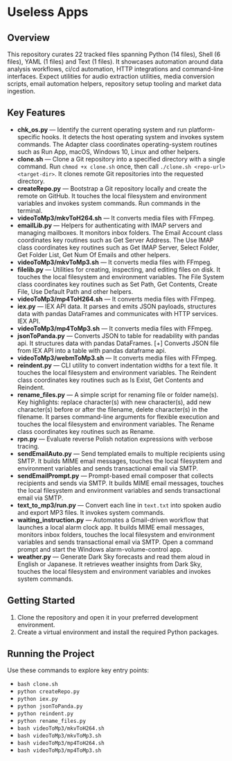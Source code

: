 # Useless Apps

## Overview
This repository curates 22 tracked files spanning Python (14 files), Shell (6 files), YAML (1 files) and Text (1 files). It showcases automation around data analysis workflows, ci/cd automation, HTTP integrations and command-line interfaces. Expect utilities for audio extraction utilities, media conversion scripts, email automation helpers, repository setup tooling and market data ingestion.

## Key Features
- **chk_os.py** — Identify the current operating system and run platform-specific hooks. It detects the host operating system and invokes system commands. The Adapter class coordinates operating-system routines such as Run App, macOS, Windows 10, Linux and other helpers.
- **clone.sh** — Clone a Git repository into a specified directory with a single command. Run `chmod +x clone.sh` once, then call `./clone.sh <repo-url> <target-dir>`. It clones remote Git repositories into the requested directory.
- **createRepo.py** — Bootstrap a Git repository locally and create the remote on GitHub. It touches the local filesystem and environment variables and invokes system commands. Run commands in the terminal.
- **videoToMp3/mkvToH264.sh** — It converts media files with FFmpeg.
- **emailLib.py** — Helpers for authenticating with IMAP servers and managing mailboxes. It monitors inbox folders. The Email Account class coordinates key routines such as Get Server Address. The Use IMAP class coordinates key routines such as Get IMAP Server, Select Folder, Get Folder List, Get Num Of Emails and other helpers.
- **videoToMp3/mkvToMp3.sh** — It converts media files with FFmpeg.
- **filelib.py** — Utilities for creating, inspecting, and editing files on disk. It touches the local filesystem and environment variables. The File System class coordinates key routines such as Set Path, Get Contents, Create File, Use Default Path and other helpers.
- **videoToMp3/mp4ToH264.sh** — It converts media files with FFmpeg.
- **iex.py** — IEX API data. It parses and emits JSON payloads, structures data with pandas DataFrames and communicates with HTTP services. IEX API.
- **videoToMp3/mp4ToMp3.sh** — It converts media files with FFmpeg.
- **jsonToPanda.py** — Converts JSON to table for readability with pandas api. It structures data with pandas DataFrames. [+] Converts JSON file from IEX API into a table with pandas dataframe api.
- **videoToMp3/webmToMp3.sh** — It converts media files with FFmpeg.
- **reindent.py** — CLI utility to convert indentation widths for a text file. It touches the local filesystem and environment variables. The Reindent class coordinates key routines such as Is Exist, Get Contents and Reindent.
- **rename_files.py** — A simple script for renaming file or folder name(s). Key highlights: replace character(s) with new character(s), add new character(s) before or after the filename, delete character(s) in the filename. It parses command-line arguments for flexible execution and touches the local filesystem and environment variables. The Rename class coordinates key routines such as Rename.
- **rpn.py** — Evaluate reverse Polish notation expressions with verbose tracing.
- **sendEmailAuto.py** — Send templated emails to multiple recipients using SMTP. It builds MIME email messages, touches the local filesystem and environment variables and sends transactional email via SMTP.
- **sendEmailPrompt.py** — Prompt-based email composer that collects recipients and sends via SMTP. It builds MIME email messages, touches the local filesystem and environment variables and sends transactional email via SMTP.
- **text_to_mp3/run.py** — Convert each line in `text.txt` into spoken audio and export MP3 files. It invokes system commands.
- **waiting_instruction.py** — Automates a Gmail-driven workflow that launches a local alarm clock app. It builds MIME email messages, monitors inbox folders, touches the local filesystem and environment variables and sends transactional email via SMTP. Open a command prompt and start the Windows alarm-volume-control app.
- **weather.py** — Generate Dark Sky forecasts and read them aloud in English or Japanese. It retrieves weather insights from Dark Sky, touches the local filesystem and environment variables and invokes system commands.

## Getting Started
1. Clone the repository and open it in your preferred development environment.
2. Create a virtual environment and install the required Python packages.

## Running the Project
Use these commands to explore key entry points:
- `bash clone.sh`
- `python createRepo.py`
- `python iex.py`
- `python jsonToPanda.py`
- `python reindent.py`
- `python rename_files.py`
- `bash videoToMp3/mkvToH264.sh`
- `bash videoToMp3/mkvToMp3.sh`
- `bash videoToMp3/mp4ToH264.sh`
- `bash videoToMp3/mp4ToMp3.sh`
